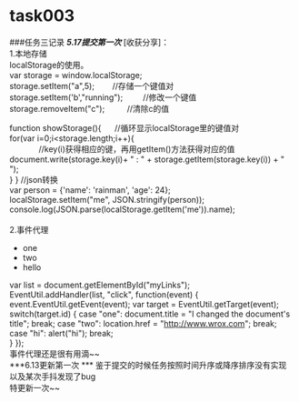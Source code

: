 # task003
###任务三记录
***5.17提交第一次***
  [收获分享]：
  </br>
  1.本地存储
  </br>
  localStorage的使用。
</br>
var storage = window.localStorage;</br>
storage.setItem("a",5);&nbsp;&nbsp;&nbsp;&nbsp;&nbsp;&nbsp;&nbsp;&nbsp;//存储一个键值对</br>
storage.setItem('b',"running");   &nbsp;&nbsp;&nbsp;&nbsp;&nbsp;&nbsp;&nbsp;&nbsp;//修改一个键值</br>
storage.removeItem("c");         &nbsp;&nbsp;&nbsp;&nbsp;&nbsp;&nbsp;&nbsp;&nbsp; //清除c的值</br>

function showStorage(){    &nbsp;&nbsp;&nbsp;&nbsp;       //循环显示localStorage里的键值对</br>
    for(var i=0;i<storage.length;i++){</br>
                           &nbsp;&nbsp;&nbsp;&nbsp;&nbsp;&nbsp;&nbsp;&nbsp;&nbsp;&nbsp;&nbsp;&nbsp;       //key(i)获得相应的键，再用getItem()方法获得对应的值</br>
    document.write(storage.key(i)+ " : " + storage.getItem(storage.key(i)) + "<br>");</br>
   }
}
//json转换
</br>
var person = {'name': 'rainman', 'age': 24};</br>
localStorage.setItem("me", JSON.stringify(person));</br>
console.log(JSON.parse(localStorage.getItem('me')).name);</br>
</br>
2.事件代理
</br>
<ul id="myLinks">
    <li id="one">one</li>
    <li id="two">two</li>   
    <li id="hi">hello</li>
</ul>

var list = document.getElementById("myLinks");</br>
EventUtil.addHandler(list, "click", function(event) {
    event.EventUtil.getEvent(event);
    var target = EventUtil.getTarget(event);
    switch(target.id) {
        case "one":
            document.title = "I changed the document's title";
            break;
        case "two":
            location.href = "http://www.wrox.com";
            break;  
        case "hi":
            alert("hi");
            break;   
    }
});
</br>
事件代理还是很有用滴~~
</br>
***6.13更新第一次  ***
鉴于提交的时候任务按照时间升序或降序排序没有实现</br>
以及某次手抖发现了bug</br>
特更新一次~~</br>

